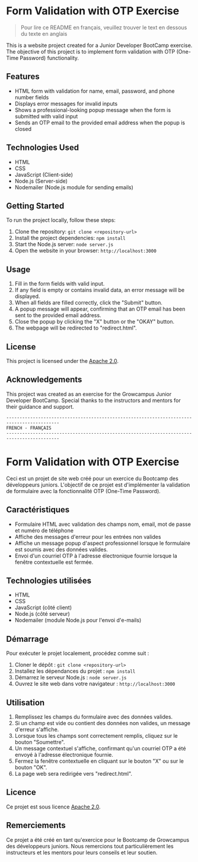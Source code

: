 # Form Validation with OTP Exercise

> Pour lire ce README en français, veuillez trouver le text en dessous du texte en anglais

This is a website project created for a Junior Developer BootCamp exercise. The objective of this project is to implement form validation with OTP (One-Time Password) functionality.

## Features

- HTML form with validation for name, email, password, and phone number fields
- Displays error messages for invalid inputs
- Shows a professional-looking popup message when the form is submitted with valid input
- Sends an OTP email to the provided email address when the popup is closed

## Technologies Used

- HTML
- CSS
- JavaScript (Client-side)
- Node.js (Server-side)
- Nodemailer (Node.js module for sending emails)

## Getting Started

To run the project locally, follow these steps:

1. Clone the repository: `git clone <repository-url>`
2. Install the project dependencies: `npm install`
3. Start the Node.js server: `node server.js`
4. Open the website in your browser: `http://localhost:3000`

## Usage

1. Fill in the form fields with valid input.
2. If any field is empty or contains invalid data, an error message will be displayed.
3. When all fields are filled correctly, click the "Submit" button.
4. A popup message will appear, confirming that an OTP email has been sent to the provided email address.
5. Close the popup by clicking the "X" button or the "OKAY" button.
6. The webpage will be redirected to "redirect.html".

## License

This project is licensed under the [Apache 2.0](LICENSE).

## Acknowledgements

This project was created as an exercise for the Growcampus Junior Developer BootCamp. Special thanks to the instructors and mentors for their guidance and support.

```
------------------------------------------------------------------------------------------
FRENCH - FRANÇAIS
------------------------------------------------------------------------------------------
```

# Form Validation with OTP Exercise

Ceci est un projet de site web créé pour un exercice du Bootcamp des développeurs juniors. L'objectif de ce projet est d'implémenter la validation de formulaire avec la fonctionnalité OTP (One-Time Password).

## Caractéristiques

- Formulaire HTML avec validation des champs nom, email, mot de passe et numéro de téléphone
- Affiche des messages d'erreur pour les entrées non valides
- Affiche un message popup d'aspect professionnel lorsque le formulaire est soumis avec des données valides.
- Envoi d'un courriel OTP à l'adresse électronique fournie lorsque la fenêtre contextuelle est fermée.

## Technologies utilisées

- HTML
- CSS
- JavaScript (côté client)
- Node.js (côté serveur)
- Nodemailer (module Node.js pour l'envoi d'e-mails)

## Démarrage

Pour exécuter le projet localement, procédez comme suit :

1. Cloner le dépôt : `git clone <repository-url>`
2. Installez les dépendances du projet : `npm install`
3. Démarrez le serveur Node.js : `node server.js`
4. Ouvrez le site web dans votre navigateur : `http://localhost:3000`

## Utilisation

1. Remplissez les champs du formulaire avec des données valides.
2. Si un champ est vide ou contient des données non valides, un message d'erreur s'affiche.
3. Lorsque tous les champs sont correctement remplis, cliquez sur le bouton "Soumettre".
4. Un message contextuel s'affiche, confirmant qu'un courriel OTP a été envoyé à l'adresse électronique fournie.
5. Fermez la fenêtre contextuelle en cliquant sur le bouton "X" ou sur le bouton "OK".
6. La page web sera redirigée vers "redirect.html".

## Licence

Ce projet est sous licence [Apache 2.0](LICENSE).

## Remerciements

Ce projet a été créé en tant qu'exercice pour le Bootcamp de Growcampus des développeurs juniors. Nous remercions tout particulièrement les instructeurs et les mentors pour leurs conseils et leur soutien.

